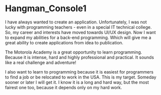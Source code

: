 # Hangman_Console1

I have always wanted to create an application. Unfortunately, I was not lucky with programming teachers - even in a special IT technical college. So, my career and interests have moved towards UI/UX design.
Now I want to expand my abilities for a back-end programming. Which will give me a great ability to create applications from idea to publication.

The Motorola Academy is a great opportunity to learn programming. Because it is intense, hard and highly professional and practical. It sounds like a real challenge and adventure!

I also want to learn to programming  because it is easiest for programmers to find a job or be relocated to work in the USA.
This is my target. Someday sooner or later I will get it.
I know it is a long and hard way, but the most fairest one too, because it depends only on my hard work.
